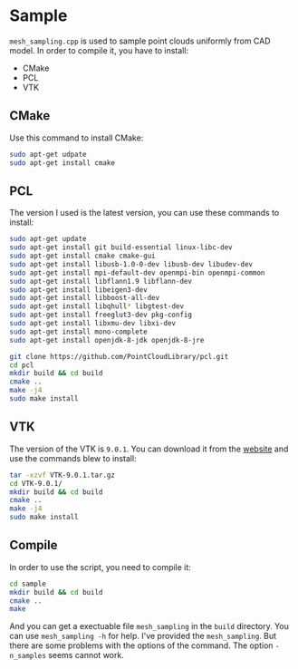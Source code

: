 # Sample

`mesh_sampling.cpp` is used to sample point clouds uniformly from CAD model. In order to compile it, you have to install:

* CMake
* PCL
* VTK

## CMake

Use this command to install CMake:

```bash
sudo apt-get udpate
sudo apt-get install cmake
```

## PCL

The version I used is the latest version, you can use these commands to install:

```bash
sudo apt-get update  
sudo apt-get install git build-essential linux-libc-dev
sudo apt-get install cmake cmake-gui
sudo apt-get install libusb-1.0-0-dev libusb-dev libudev-dev
sudo apt-get install mpi-default-dev openmpi-bin openmpi-common 
sudo apt-get install libflann1.9 libflann-dev
sudo apt-get install libeigen3-dev 
sudo apt-get install libboost-all-dev
sudo apt-get install libqhull* libgtest-dev
sudo apt-get install freeglut3-dev pkg-config
sudo apt-get install libxmu-dev libxi-dev
sudo apt-get install mono-complete
sudo apt-get install openjdk-8-jdk openjdk-8-jre

git clone https://github.com/PointCloudLibrary/pcl.git
cd pcl
mkdir build && cd build
cmake ..
make -j4
sudo make install
```

## VTK

The version of the VTK is `9.0.1`. You can download it from the [website](https://vtk.org/download/) and use the commands blew to install:

```bash
tar -xzvf VTK-9.0.1.tar.gz
cd VTK-9.0.1/
mkdir build && cd build
cmake ..
make -j4
sudo make install
```

## Compile

In order to use the script, you need to compile it:

```bash
cd sample
mkdir build && cd build
cmake ..
make
```

And you can get a exectuable file `mesh_sampling` in the `build` directory. You can use `mesh_sampling -h` for help. I've provided the `mesh_sampling`. But there are some problems with the options of the command. The option `-n_samples` seems cannot work.
